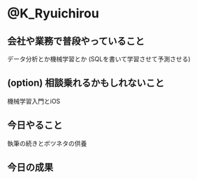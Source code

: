 # @K_Ryuichirou

## 会社や業務で普段やっていること

データ分析とか機械学習とか (SQLを書いて学習させて予測させる)

## (option) 相談乗れるかもしれないこと

機械学習入門とiOS

## 今日やること

執筆の続きとボツネタの供養

## 今日の成果

